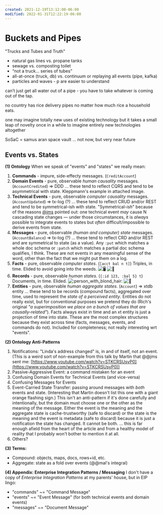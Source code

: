 ```yaml
---
created: 2021-12-19T13:12:00-06:00
modified: 2022-01-31T12:22:19-06:00
---
```


# Buckets and Pipes

"Trucks and Tubes and Truth"

- natural gas lines vs. propane tanks
- sewage vs. composting toilet
- “not a truck… series of tubes”
- all-at-once (truck, db) vs. continuum or replaying all events (pipe, kafka)
- particles and waves - p are easier to understand

can’t just get all water out of a pipe - you have to take whatever is coming out of the tap.

no country has rice delivery pipes no matter how much rice a household eats.

one may imagine totally new uses of existing technology but it takes a small leap of novelty once in a while to imagine entirely new technologies altogether

SoSaC = samus aran space vault … not now, but very near future

## Events vs. States

**(1) Ontology** When we speak of "events" and "states" we really mean: 

1.  **Commands** \- impure, side-effecty messages. (`CreditAccount`)
2.  **Domain Events** \- pure, observable _human_ _causality_ messages. (`AccountCredited`) =\> DDD ... these tend to reflect CQRS and tend to be asymmetrical with state. Kleppmann's example in attached image.
3.  **Technical Events** \- pure, observable _computer_ _causality_ messages. (`AccountUpdated`) =\> tx-log (?) ... these tend to reflect CRUD and/or REST and tend to be symmetrical-ish with state. "Symmetrical-_ish_" because of the reasons [@jms](https://juxt.slack.com/team/UP98RG03T) pointed out: one technical event _may_ cause N cascading state changes — under those circumstances, it is _always_ possible to integrate events to states but _often_ difficult/impossible to derive events from state.
4.  **Messages** \- pure, observable _(human and computer) state_ messages. (`AccountBalance`) =\> tx-log (?) ... these tend to reflect CRD and/or REST and are symmetrical to state (as a value). Any `:put` which matches a whole doc schema or `:patch` which matches a partial doc schema qualifies, I think. These are not events in any meaningful sense of the word, other than the fact that we might put them on a log.
5.  **Facts** \- pure, observable _computer states_. (`[acct bal n t]`) Triples, in time. Elided to avoid going into the weeds. ![:desktop_computer:](https://a.slack-edge.com/production-standard-emoji-assets/13.0/google-medium/1f5a5-fe0f@2x.png) ![:seedling:](https://a.slack-edge.com/production-standard-emoji-assets/13.0/google-medium/1f331@2x.png)
6.  **Records** \- pure, observable _human states_. (`{:id 123, :bal 5} t`) Documents, in time. Elided. ![:person_with_blond_hair:](https://a.slack-edge.com/production-standard-emoji-assets/13.0/google-medium/1f471@2x.png) ![:seedling:](https://a.slack-edge.com/production-standard-emoji-assets/13.0/google-medium/1f331@2x.png)
7.  **Entities** \- pure, observable _human aggregate states_. (`Account`) =\> xtdb entity ... these tend to be records (compound facts), aggregated over time, used to represent the _state of a perceived entity_. Entities do not really exist, but for conventional purposes we pretend they do (Rich's original _"a superimposition we place on a bunch of values that are causally-related"_). Facts always exist in time and an xt entity is just a projection of time into state. These are the most complex structures because they exist across time (facts, messages, events, and commands do not). Included for completeness; not really interesting wrt "events".

 **(2) Ontology Anti-Patterns** 

1.  Notifications: "Linda's address changed" is, in and of itself, not an event. (This is a weird sort of non-example from this talk by Martin that @@jms sent me: [https://www.youtube.com/watch?v=STKCRSUsyP0](https://www.youtube.com/watch?v=STKCRSUsyP0))
2.  Passive-Aggressive Event: a command mistaken for an event
3.  Confusing Domain Events for Technical Events (and vice-versa)
4.  Confusing Messages for Events
5.  Event-Carried State Transfer: passing around messages with _both_ events and state. (Interesting that Martin doesn't list this one with a giant orange flashing sign.) This isn't an anti-pattern if it's done carefully and intentionally, but the domain must choose one or the other as the meaning of the message. Either the event is the meaning and the aggregate state is cache-trustworthy (safe to discard) or the state is the meaning and the event is metadata (safe to discard) because it is just a notification the state has changed. It cannot be both. ... this is far enough afield from the heart of the article and from a healthy model of reality that I probably won't bother to mention it at all.
6.  Others?

 **(3) Terms:** 

* Compound: objects, maps, docs, rows+id, etc.
* Aggregate: state as a fold over events (@@mal's integral)

 **(4) Appendix: Enterprise Integration Patterns / Messaging** I don't have a copy of _Enterprise Integration Patterns_ at my parents' house, but in EIP lingo: 

* "commands" ~= "Command Message"
* "events" ~= "Event Message" (for both technical events and domain events)
* "messages" ~= "Document Message"
